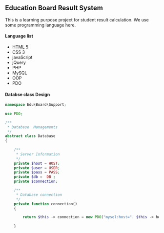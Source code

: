 ## Education Board Result System 

This is a learning purpose project for student result calculation. We use some programming language here. 

#### Language list

- HTML 5
- CSS 3 
- javaScript 
- jQuery 
- PHP 
- MySQL 
- OOP 
- PDO 

#### Databse class Design 

```php	
namespace Edu\Board\Support;
	
use PDO;

/**
 * Database  Managements
 */
abstract class Database
{
	
	/**
	 * Server Information 
	 */
	private $host = HOST;
	private $user = USER;
	private $pass = PASS;
	private $db =  DB ;
	private $connection;

	/**
	 * Database connection 		 
	 */
	private function connection()
	{			

		return $this -> connection = new PDO("mysql:host=". $this -> host .";dbname=". $this -> db , $this -> user , $this -> pass);
			
	}	




```
